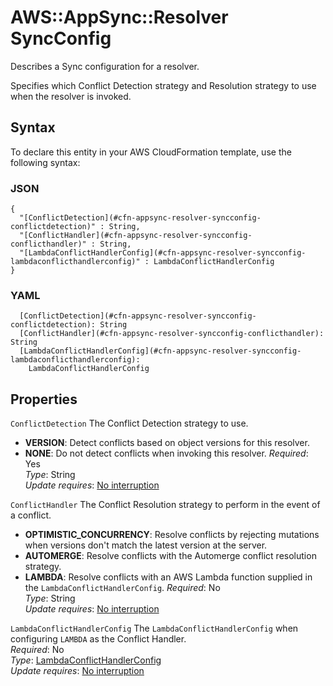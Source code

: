 # AWS::AppSync::Resolver SyncConfig<a name="aws-properties-appsync-resolver-syncconfig"></a>

Describes a Sync configuration for a resolver\.

Specifies which Conflict Detection strategy and Resolution strategy to use when the resolver is invoked\.

## Syntax<a name="aws-properties-appsync-resolver-syncconfig-syntax"></a>

To declare this entity in your AWS CloudFormation template, use the following syntax:

### JSON<a name="aws-properties-appsync-resolver-syncconfig-syntax.json"></a>

```
{
  "[ConflictDetection](#cfn-appsync-resolver-syncconfig-conflictdetection)" : String,
  "[ConflictHandler](#cfn-appsync-resolver-syncconfig-conflicthandler)" : String,
  "[LambdaConflictHandlerConfig](#cfn-appsync-resolver-syncconfig-lambdaconflicthandlerconfig)" : LambdaConflictHandlerConfig
}
```

### YAML<a name="aws-properties-appsync-resolver-syncconfig-syntax.yaml"></a>

```
  [ConflictDetection](#cfn-appsync-resolver-syncconfig-conflictdetection): String
  [ConflictHandler](#cfn-appsync-resolver-syncconfig-conflicthandler): String
  [LambdaConflictHandlerConfig](#cfn-appsync-resolver-syncconfig-lambdaconflicthandlerconfig): 
    LambdaConflictHandlerConfig
```

## Properties<a name="aws-properties-appsync-resolver-syncconfig-properties"></a>

`ConflictDetection`  <a name="cfn-appsync-resolver-syncconfig-conflictdetection"></a>
The Conflict Detection strategy to use\.  
+  **VERSION**: Detect conflicts based on object versions for this resolver\.
+  **NONE**: Do not detect conflicts when invoking this resolver\.
*Required*: Yes  
*Type*: String  
*Update requires*: [No interruption](https://docs.aws.amazon.com/AWSCloudFormation/latest/UserGuide/using-cfn-updating-stacks-update-behaviors.html#update-no-interrupt)

`ConflictHandler`  <a name="cfn-appsync-resolver-syncconfig-conflicthandler"></a>
The Conflict Resolution strategy to perform in the event of a conflict\.  
+  **OPTIMISTIC\_CONCURRENCY**: Resolve conflicts by rejecting mutations when versions don't match the latest version at the server\.
+  **AUTOMERGE**: Resolve conflicts with the Automerge conflict resolution strategy\.
+  **LAMBDA**: Resolve conflicts with an AWS Lambda function supplied in the `LambdaConflictHandlerConfig`\.
*Required*: No  
*Type*: String  
*Update requires*: [No interruption](https://docs.aws.amazon.com/AWSCloudFormation/latest/UserGuide/using-cfn-updating-stacks-update-behaviors.html#update-no-interrupt)

`LambdaConflictHandlerConfig`  <a name="cfn-appsync-resolver-syncconfig-lambdaconflicthandlerconfig"></a>
The `LambdaConflictHandlerConfig` when configuring `LAMBDA` as the Conflict Handler\.  
*Required*: No  
*Type*: [LambdaConflictHandlerConfig](aws-properties-appsync-resolver-lambdaconflicthandlerconfig.md)  
*Update requires*: [No interruption](https://docs.aws.amazon.com/AWSCloudFormation/latest/UserGuide/using-cfn-updating-stacks-update-behaviors.html#update-no-interrupt)